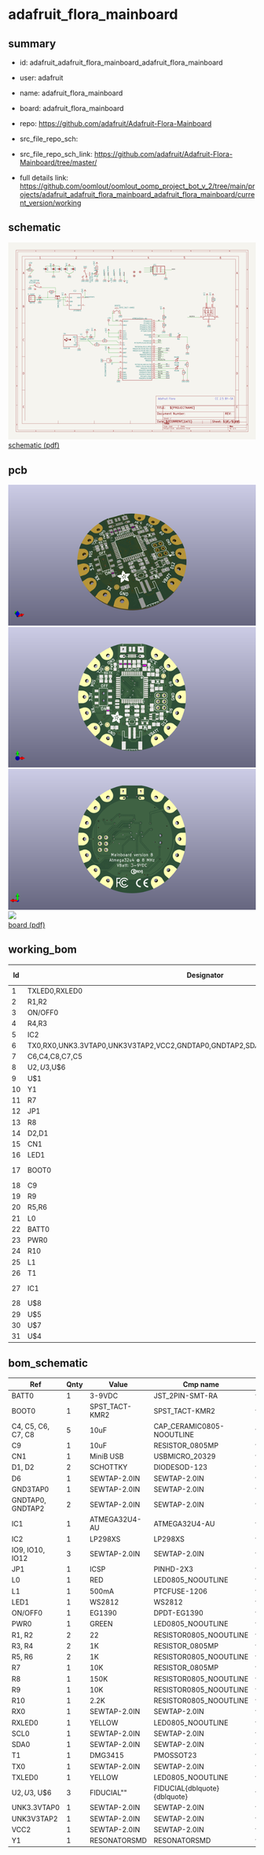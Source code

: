 # adafruit_flora_mainboard
 
## summary 
* id: adafruit_adafruit_flora_mainboard_adafruit_flora_mainboard
* user: adafruit
* name: adafruit_flora_mainboard
* board: adafruit_flora_mainboard
* repo: https://github.com/adafruit/Adafruit-Flora-Mainboard



* src_file_repo_sch: 
* src_file_repo_sch_link: https://github.com/adafruit/Adafruit-Flora-Mainboard/tree/master/
* full details link: https://github.com/oomlout/oomlout_oomp_project_bot_v_2/tree/main/projects/adafruit_adafruit_flora_mainboard_adafruit_flora_mainboard/current_version/working  

## schematic  
![](working_schematic_600.png)  
[schematic (pdf)](working_schematic.pdf)  

## pcb  
![](working_3d_600.png) 
![](working_3d_front_600.png)  
![](working_3d_back_600.png)  
![](working_600.png)  
[board (pdf)](working.pdf)  

## working_bom
| Id | Designator | Footprint | Quantity | Designation | Supplier and ref |  | None | 
| --- | --- | --- | --- | --- | --- | --- | --- | 
| 1 | TXLED0,RXLED0 | CHIPLED_0805_NOOUTLINE | 2 | YELLOW |  |  | [''] | 
| 2 | R1,R2 | 0805-NO | 2 | 22 |  |  | [''] | 
| 3 | ON/OFF0 | EG1390 | 1 | EG1390 |  |  | [''] | 
| 4 | R4,R3 | _0805MP | 2 | 1K |  |  | [''] | 
| 5 | IC2 | SOT23-5L | 1 | MIC5225-3.3V |  |  | [''] | 
| 6 | TX0,RX0,UNK3.3VTAP0,UNK3V3TAP2,VCC2,GNDTAP0,GNDTAP2,SDA0,GND3TAP0,D6,IO9,SCL0,IO12,IO10 | SEWINGTAP_2.0 | 14 | SEWTAP-2.0IN |  |  | [''] | 
| 7 | C6,C4,C8,C7,C5 | 0805-NO | 5 | 10uF |  |  | [''] | 
| 8 | U$2,U$3,U$6 | FIDUCIAL_1MM | 3 | FIDUCIAL" |  |  | [''] | 
| 9 | U$1 | ADAFRUIT_5MM | 1 |  |  |  | [''] | 
| 10 | Y1 | RESONATOR-SMD | 1 | 8MHz |  |  | [''] | 
| 11 | R7 | _0805MP | 1 | 10K |  |  | [''] | 
| 12 | JP1 | 2X03 | 1 | ICSP |  |  | [''] | 
| 13 | R8 | 0805-NO | 1 | 150K |  |  | [''] | 
| 14 | D2,D1 | SOD-123 | 2 | SCHOTTKY |  |  | [''] | 
| 15 | CN1 | 4UCONN_20329 | 1 | MiniB USB |  |  | [''] | 
| 16 | LED1 | WS2812 | 1 | WS2812 |  |  | [''] | 
| 17 | BOOT0 | KMR2 | 1 | SPST_TACT-KMR2 |  |  | [''] | 
| 18 | C9 | _0805MP | 1 | 10uF |  |  | [''] | 
| 19 | R9 | 0805-NO | 1 | 10K |  |  | [''] | 
| 20 | R5,R6 | 0805-NO | 2 | 1K |  |  | [''] | 
| 21 | L0 | CHIPLED_0805_NOOUTLINE | 1 | RED |  |  | [''] | 
| 22 | BATT0 | JST-PH-2-SMT-RA | 1 | 3-9VDC |  |  | [''] | 
| 23 | PWR0 | CHIPLED_0805_NOOUTLINE | 1 | GREEN |  |  | [''] | 
| 24 | R10 | 0805-NO | 1 | 2.2K |  |  | [''] | 
| 25 | L1 | R1206 | 1 | 500mA |  |  | [''] | 
| 26 | T1 | SOT-23 | 1 | DMG3415 |  |  | [''] | 
| 27 | IC1 | TQFP44 | 1 | ATMEGA32U4-AU |  |  | [''] | 
| 28 | U$8 | SYMBOL_CE_5MM | 1 |  |  |  | [''] | 
| 29 | U$5 | PCBFEAT-REV-040 | 1 |  |  |  | [''] | 
| 30 | U$7 | SYMBOL_FCC_5MM | 1 |  |  |  | [''] | 
| 31 | U$4 | FLORAMED | 1 |  |  |  | [''] | 


## bom_schematic
| Ref | Qnty | Value | Cmp name | Footprint | Description | Vendor | DNP | 
| --- | --- | --- | --- | --- | --- | --- | --- | 
| BATT0 | 1 | 3-9VDC | JST_2PIN-SMT-RA | working:JST-PH-2-SMT-RA |  |  |  | 
| BOOT0 | 1 | SPST_TACT-KMR2 | SPST_TACT-KMR2 | working:KMR2 |  |  |  | 
| C4, C5, C6, C7, C8 | 5 | 10uF | CAP_CERAMIC0805-NOOUTLINE | working:0805-NO |  |  |  | 
| C9 | 1 | 10uF | RESISTOR_0805MP | working:_0805MP |  |  |  | 
| CN1 | 1 | MiniB USB | USBMICRO_20329 | working:4UCONN_20329 |  |  |  | 
| D1, D2 | 2 | SCHOTTKY | DIODESOD-123 | working:SOD-123 |  |  |  | 
| D6 | 1 | SEWTAP-2.0IN | SEWTAP-2.0IN | working:SEWINGTAP_2.0 |  |  |  | 
| GND3TAP0 | 1 | SEWTAP-2.0IN | SEWTAP-2.0IN | working:SEWINGTAP_2.0 |  |  |  | 
| GNDTAP0, GNDTAP2 | 2 | SEWTAP-2.0IN | SEWTAP-2.0IN | working:SEWINGTAP_2.0 |  |  |  | 
| IC1 | 1 | ATMEGA32U4-AU | ATMEGA32U4-AU | working:TQFP44 |  |  |  | 
| IC2 | 1 | LP298XS | LP298XS | working:SOT23-5L |  |  |  | 
| IO9, IO10, IO12 | 3 | SEWTAP-2.0IN | SEWTAP-2.0IN | working:SEWINGTAP_2.0 |  |  |  | 
| JP1 | 1 | ICSP | PINHD-2X3 | working:2X03 |  |  |  | 
| L0 | 1 | RED | LED0805_NOOUTLINE | working:CHIPLED_0805_NOOUTLINE |  |  |  | 
| L1 | 1 | 500mA | PTCFUSE-1206 | working:R1206 |  |  |  | 
| LED1 | 1 | WS2812 | WS2812 | working:WS2812 |  |  |  | 
| ON/OFF0 | 1 | EG1390 | DPDT-EG1390 | working:EG1390 |  |  |  | 
| PWR0 | 1 | GREEN | LED0805_NOOUTLINE | working:CHIPLED_0805_NOOUTLINE |  |  |  | 
| R1, R2 | 2 | 22 | RESISTOR0805_NOOUTLINE | working:0805-NO |  |  |  | 
| R3, R4 | 2 | 1K | RESISTOR_0805MP | working:_0805MP |  |  |  | 
| R5, R6 | 2 | 1K | RESISTOR0805_NOOUTLINE | working:0805-NO |  |  |  | 
| R7 | 1 | 10K | RESISTOR_0805MP | working:_0805MP |  |  |  | 
| R8 | 1 | 150K | RESISTOR0805_NOOUTLINE | working:0805-NO |  |  |  | 
| R9 | 1 | 10K | RESISTOR0805_NOOUTLINE | working:0805-NO |  |  |  | 
| R10 | 1 | 2.2K | RESISTOR0805_NOOUTLINE | working:0805-NO |  |  |  | 
| RX0 | 1 | SEWTAP-2.0IN | SEWTAP-2.0IN | working:SEWINGTAP_2.0 |  |  |  | 
| RXLED0 | 1 | YELLOW | LED0805_NOOUTLINE | working:CHIPLED_0805_NOOUTLINE |  |  |  | 
| SCL0 | 1 | SEWTAP-2.0IN | SEWTAP-2.0IN | working:SEWINGTAP_2.0 |  |  |  | 
| SDA0 | 1 | SEWTAP-2.0IN | SEWTAP-2.0IN | working:SEWINGTAP_2.0 |  |  |  | 
| T1 | 1 | DMG3415 | PMOSSOT23 | working:SOT-23 |  |  |  | 
| TX0 | 1 | SEWTAP-2.0IN | SEWTAP-2.0IN | working:SEWINGTAP_2.0 |  |  |  | 
| TXLED0 | 1 | YELLOW | LED0805_NOOUTLINE | working:CHIPLED_0805_NOOUTLINE |  |  |  | 
| U$2, U$3, U$6 | 3 | FIDUCIAL"" | FIDUCIAL{dblquote}{dblquote} | working:FIDUCIAL_1MM |  |  |  | 
| UNK3.3VTAP0 | 1 | SEWTAP-2.0IN | SEWTAP-2.0IN | working:SEWINGTAP_2.0 |  |  |  | 
| UNK3V3TAP2 | 1 | SEWTAP-2.0IN | SEWTAP-2.0IN | working:SEWINGTAP_2.0 |  |  |  | 
| VCC2 | 1 | SEWTAP-2.0IN | SEWTAP-2.0IN | working:SEWINGTAP_2.0 |  |  |  | 
| Y1 | 1 | RESONATORSMD | RESONATORSMD | working:RESONATOR-SMD |  |  |  | 



